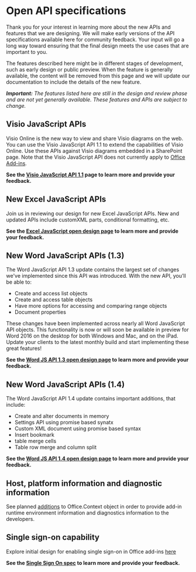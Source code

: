 # Open API specifications

Thank you for your interest in learning more about the new APIs and features that we are designing. We will make early versions of the API specifications available here for community feedback. Your input will go a long way toward ensuring that the final design meets the use cases that are important to you. 

The features described here might be in different stages of development, such as early design or public preview. When the feature is generally available, the content will be removed from this page and we will update our documentation to include the details of the new feature. 

_**Important:** The features listed here are still in the design and review phase and are not yet generally available. These features and APIs are subject to change._

## Visio JavaScript APIs
Visio Online is the new way to view and share Visio diagrams on the web. You can use the Visio JavaScript API 1.1 to extend the capabilities of Visio Online. Use these APIs against Visio diagrams embedded in a SharePoint page. Note that the Visio JavaScript API does not currently apply to [Office Add-ins](https://dev.office.com/docs/add-ins/overview/office-add-ins).

**See the [Visio JavaScript API 1.1](https://github.com/OfficeDev/office-js-docs/tree/VisioJs_1.1_Openspec) page to learn more and provide your feedback.**

## New Excel JavaScript APIs
Join us in reviewing our design for new Excel JavaScript APIs. New and updated APIs include customXML parts, conditional formatting, etc. 

**See the [Excel JavaScript open design page](https://github.com/OfficeDev/office-js-docs/tree/ExcelJs_OpenSpec) to learn more and provide your feedback.**

## New Word JavaScript APIs (1.3)
The Word JavaScript API 1.3 update contains the largest set of changes we've implemented since this API was introduced. With the new API, you’ll be able to: 

* Create and access list objects
* Create and access table objects
* Have more options for accessing and comparing range objects
* Document properties

These changes have been implemented across nearly all Word JavaScript API objects. This functionality is now or will soon be available in preview for Word 2016 on the desktop for both Windows and Mac, and on the iPad. Update your clients to the latest monthly build and start implementing these great features!

**See the [Word JS API 1.3 open design page](https://github.com/OfficeDev/office-js-docs/tree/WordJs_1.3_Openspec/word) to learn more and provide your feedback.**

## New Word JavaScript APIs (1.4)
The Word JavaScript API 1.4 update contains important additions, that include:

* Create and alter documents in memory
* Settings API using promise based synatx
* Custom XML document using promise based syntax
* Insert bookmark 
* table merge cells
* Table row merge and column split

**See the [Word JS API 1.4 open design page](https://github.com/OfficeDev/office-js-docs/tree/WordJs_1.4_OpenSpec) to learn more and provide your feedback.**

## Host, platform information and diagnostic information 
See planned [additions](https://github.com/OfficeDev/office-js-docs/tree/ContextAdditions_OpenSpec) to Office.Context object in order to provide add-in runtime environment information and diagnostics information to the developers. 

## Single sign-on capability 
Explore initial design for enabling single sign-on in Office add-ins [here](https://github.com/OfficeDev/office-js-docs/tree/Addin_SSO_OpenSpec)

**See the [Single Sign On spec](https://github.com/OfficeDev/office-js-docs/tree/Addin_SSO_OpenSpec) to learn more and provide your feedback.**

